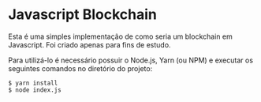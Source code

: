 # Javascript Blockchain

Esta é uma simples implementação de como seria um blockchain em Javascript. Foi criado apenas para fins de estudo.

Para utilizá-lo é necessário possuir o Node.js, Yarn (ou NPM) e executar os seguintes comandos no diretório do projeto:

````
$ yarn install
$ node index.js
````
